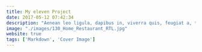 ```yaml
---
title: My eleven Project
date: 2017-05-12 07:42:34
description: "Aenean leo ligula, dapibus in, viverra quis, feugiat a, tellus. Phasellus viverra nulla ut metus varius laoreet."
image: "./images/130_Home_Restaurant_RTL.jpg"
website: true
tags: ['Markdown', 'Cover Image']
---
```

